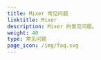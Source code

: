 ```yaml
---
title: Mixer 常见问题
linktitle: Mixer
description: Mixer 的常见问题。
weight: 40
type: 常见问题
page_icon: /img/faq.svg
---
```

